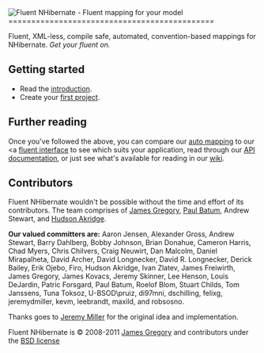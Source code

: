 <img src="http://fluentnhibernate.org/images/logo.png" alt="Fluent NHibernate - Fluent mapping for your model" />
=============================================

Fluent, XML-less, compile safe, automated, convention-based mappings for NHibernate. *Get your fluent on.*


Getting started
---------------------------------------------

* Read the [introduction](http://wiki.fluentnhibernate.org/Getting_started).
* Create your [first project](http://wiki.fluentnhibernate.org/Getting_started#Your_first_project).


Further reading
---------------------------------------------

Once you've followed the above, you can compare our [auto mapping](http://wiki.fluentnhibernate.org/Auto_mapping) to our <a [fluent interface](http://wiki.fluentnhibernate.org/Fluent_mapping) to see which suits your application, read through our [API documentation](http://fluentnhibernate.org/api/index.htm), or just see what's available for reading in our [wiki](http://wiki.fluentnhibernate.org).


Contributors
---------------------------------------------

Fluent NHibernate wouldn't be possible without the time and effort of its contributors. The team comprises of [James Gregory](http://jagregory.com), [Paul Batum](http://www.paulbatum.com), Andrew Stewart, and [Hudson Akridge](http://www.bestguesstheory.com).

**Our valued committers are:** Aaron Jensen, Alexander Gross, Andrew Stewart, Barry Dahlberg, Bobby Johnson, Brian Donahue, Cameron Harris, Chad Myers, Chris Chilvers, Craig Neuwirt, Dan Malcolm, Daniel Mirapalheta, David Archer, David Longnecker, David R. Longnecker, Derick Bailey, Erik Ojebo, Firo, Hudson Akridge, Ivan Zlatev, James Freiwirth, James Gregory, James Kovacs, Jeremy Skinner, Lee Henson, Louis DeJardin, Patric Forsgard, Paul Batum, Roelof Blom, Stuart Childs, Tom Janssens, Tuna Toksoz, U-BSOD\pruiz, di97mni, dschilling, felixg, jeremydmiller, kevm, leebrandt, maxild, and robsosno.</p>

Thanks goes to [Jeremy Miller](http://codebetter.com/blogs/jeremy.miller) for the original idea and implementation.
    
Fluent NHibernate is &copy; 2008-2011 [James Gregory](http://jagregory.com)  and contributors under the [BSD license](fluent-nhibernate/LICENSE.txt)